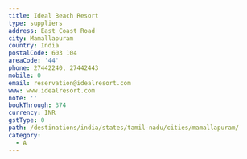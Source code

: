 ```yaml
---
title: Ideal Beach Resort
type: suppliers
address: East Coast Road
city: Mamallapuram
country: India
postalCode: 603 104
areaCode: '44'
phone: 27442240, 27442443
mobile: 0
email: reservation@idealresort.com
www: www.idealresort.com
note: ''
bookThrough: 374
currency: INR
gstType: 0
path: /destinations/india/states/tamil-nadu/cities/mamallapuram/
category:
  - A
---
```



